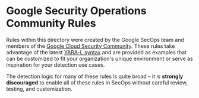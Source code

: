# Google Security Operations Community Rules

Rules within this directory were created by the Google SecOps team and members
of the [Google Cloud Security Community](https://www.googlecloudcommunity.com/gc/Google-Cloud-Security/ct-p/googlecloud-security).
These rules take advantage of the latest [YARA-L syntax](https://cloud.google.com/chronicle/docs/detection/yara-l-2-0-syntax)
and are provided as examples that can be customized to fit your organization's
unique environment or serve as inspiration for your detection use cases.

The detection logic for many of these rules is quite broad – it is **strongly
discouraged** to enable all of these rules in SecOps without careful review,
testing, and customization.
